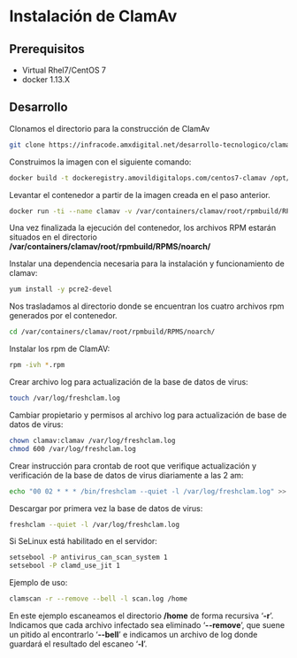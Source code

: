 # Instalación de ClamAv

## Prerequisitos

* Virtual Rhel7/CentOS 7
* docker 1.13.X

## Desarrollo

Clonamos el directorio para la construcción de ClamAv

```bash
git clone https://infracode.amxdigital.net/desarrollo-tecnologico/clamav.git
```

Construimos la imagen con el siguiente comando:

```bash
docker build -t dockeregistry.amovildigitalops.com/centos7-clamav /opt/clamav/docker
```
Levantar el contenedor a partir de la imagen creada en el paso anterior.
```bash
docker run -ti --name clamav -v /var/containers/clamav/root/rpmbuild/RPMS:/root/rpmbuild/RPMS/:z dockeregistry.amovildigitalops.com/centos7-clamav
```
Una vez finalizada la ejecución del contenedor, los archivos RPM estarán situados en el directorio **/var/containers/clamav/root/rpmbuild/RPMS/noarch/**

Instalar una dependencia necesaria para la instalación y funcionamiento de clamav:
```bash
yum install -y pcre2-devel
```
Nos trasladamos al directorio donde se encuentran los cuatro archivos rpm generados por el contenedor.
```bash
cd /var/containers/clamav/root/rpmbuild/RPMS/noarch/
```
Instalar los rpm de ClamAV:
```bash
rpm -ivh *.rpm
```
Crear archivo log para actualización de la base de datos de virus:
```bash
touch /var/log/freshclam.log 
```
Cambiar propietario y permisos al archivo log para actualización de base de datos de virus:
```bash
chown clamav:clamav /var/log/freshclam.log
chmod 600 /var/log/freshclam.log
```

Crear instrucción para crontab de root que verifique actualización y verificación de la base de datos de virus diariamente a las 2 am:
```bash
echo "00 02 * * * /bin/freshclam --quiet -l /var/log/freshclam.log" >> /var/spool/cron/root
```
Descargar por primera vez la base de datos de virus:
```bash
freshclam --quiet -l /var/log/freshclam.log
```
Si SeLinux está habilitado en el servidor:
```bash
setsebool -P antivirus_can_scan_system 1
setsebool -P clamd_use_jit 1
```
Ejemplo de uso:

```bash
clamscan -r --remove --bell -l scan.log /home
```
En este ejemplo escaneamos el directorio **/home** de forma recursiva ‘**-r**’.
Indicamos que cada archivo infectado sea eliminado ‘**--remove**’, que suene un pitido al encontrarlo ‘**--bell**’ e indicamos un archivo de log donde guardará el resultado del escaneo ‘**-l**’.